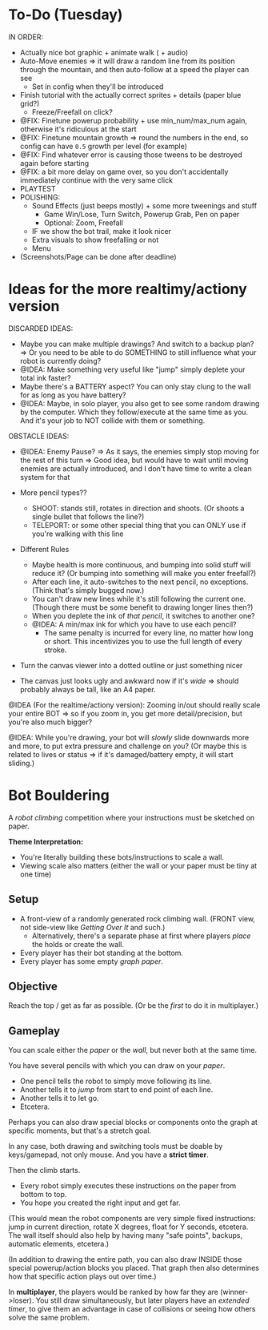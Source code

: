 # To-Do (Tuesday)

IN ORDER:
* Actually nice bot graphic + animate walk ( + audio)
* Auto-Move enemies => it will draw a random line from its position through the mountain, and then auto-follow at a speed the player can see
  * Set in config when they'll be introduced
* Finish tutorial with the actually correct sprites + details (paper blue grid?)
  * Freeze/Freefall on click? 
* @FIX: Finetune powerup probability + use min_num/max_num again, otherwise it's ridiculous at the start
* @FIX: Finetune mountain growth => round the numbers in the end, so config can have `0.5` growth per level (for example)
* @FIX: Find whatever error is causing those tweens to be destroyed again before starting
* @FIX: a bit more delay on game over, so you don't accidentally immediately continue with the very same click
* PLAYTEST
* POLISHING:
  * Sound Effects (just beeps mostly) + some more tweenings and stuff
    * Game Win/Lose, Turn Switch, Powerup Grab, Pen on paper
    * Optional: Zoom, Freefall
  * IF we show the bot trail, make it look nicer
  * Extra visuals to show freefalling or not
  * Menu
* (Screenshots/Page can be done after deadline)

# Ideas for the more realtimy/actiony version

DISCARDED IDEAS:
* Maybe you can make multiple drawings? And switch to a backup plan? => Or you need to be able to do SOMETHING to still influence what your robot is currently doing?
* @IDEA: Make something very useful like "jump" simply deplete your total ink faster?
* Maybe there's a BATTERY aspect? You can only stay clung to the wall for as long as you have battery?
* @IDEA: Maybe, in solo player, you also get to see some random drawing by the computer. Which they follow/execute at the same time as you. And it's your job to NOT collide with them or something.

OBSTACLE IDEAS:
* @IDEA: Enemy Pause? => As it says, the enemies simply stop moving for the rest of this turn => Good idea, but would have to wait until moving enemies are actually introduced, and I don't have time to write a clean system for that

* More pencil types??
  * SHOOT: stands still, rotates in direction and shoots. (Or shoots a single bullet that follows the line?)
  * TELEPORT: or some other special thing that you can ONLY use if you're walking with this line


* Different Rules
  * Maybe health is more continuous, and bumping into solid stuff will reduce it? (Or bumping into something will make you enter freefall?)
  * After each line, it auto-switches to the next pencil, no exceptions. (Think that's simply bugged now.)
  * You can't draw new lines while it's still following the current one. (Though there must be some benefit to drawing longer lines then?)
  * When you deplete the ink of _that pencil_, it switches to another one?
  * @IDEA: A min/max ink for which you have to use each pencil?
    * The same penalty is incurred for every line, no matter how long or short. This incentivizes you to use the full length of every stroke.

* Turn the canvas viewer into a dotted outline or just something nicer
* The canvas just looks ugly and awkward now if it's _wide_ => should probably always be tall, like an A4 paper.

@IDEA (For the realtime/actiony version): Zooming in/out should really scale your entire BOT => so if you zoom in, you get more detail/precision, but you're also much bigger?

@IDEA: While you're drawing, your bot will _slowly_ slide downwards more and more, to put extra pressure and challenge on you? (Or maybe this is related to lives or status => if it's damaged/battery empty, it will start sliding.)


# Bot Bouldering

A _robot climbing_ competition where your instructions must be sketched on paper.

**Theme Interpretation:**
* You're literally building these bots/instructions to scale a wall.
* Viewing scale also matters (either the wall or your paper must be tiny at one time)

## Setup

* A front-view of a randomly generated rock climbing wall. (FRONT view, not side-view like _Getting Over It_ and such.)
  * Alternatively, there's a separate phase at first where players _place_ the holds or create the wall.
* Every player has their bot standing at the bottom.
* Every player has some empty _graph paper_.

## Objective

Reach the top / get as far as possible. (Or be the _first_ to do it in multiplayer.)

## Gameplay

You can scale either the _paper_ or the _wall_, but never both at the same time.

You have several pencils with which you can draw on your _paper_.

* One pencil tells the robot to simply move following its line.
* Another tells it to _jump_ from start to end point of each line.
* Another tells it to let go.
* Etcetera.

Perhaps you can also draw special blocks or components onto the graph at specific moments, but that's a stretch goal. 

In any case, both drawing and switching tools must be doable by keys/gamepad, not only mouse. And you have a **strict timer**.

Then the climb starts.

* Every robot simply executes these instructions on the paper from bottom to top.
* You hope you created the right input and get far.

(This would mean the robot components are very simple fixed instructions: jump in current direction, rotate X degrees, float for Y seconds, etcetera. The wall itself should also help by having many "safe points", backups, automatic elements, etcetera.)

(In addition to drawing the entire path, you can also draw INSIDE those special powerup/action blocks you placed. That graph then also determines how that specific action plays out over time.)

In **multiplayer**, the players would be ranked by how far they are (winner->loser). You still draw simultaneously, but later players have an _extended timer_, to give them an advantage in case of collisions or seeing how others solve the same problem.